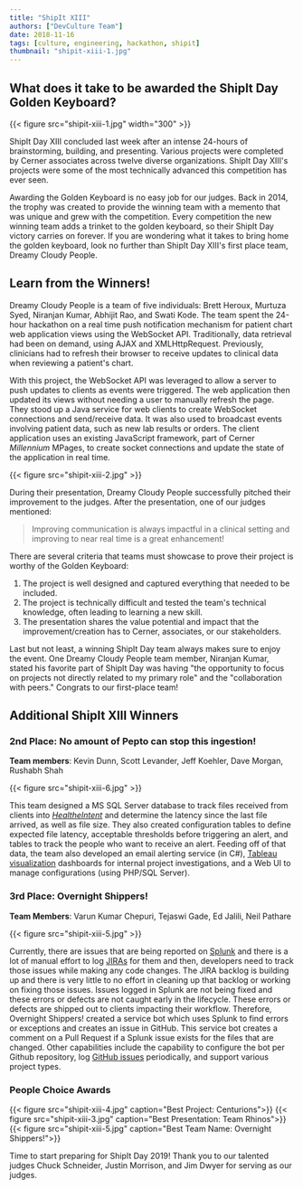 ```yaml
---
title: "ShipIt XIII"
authors: ["DevCulture Team"]
date: 2018-11-16
tags: [culture, engineering, hackathon, shipit]
thumbnail: "shipit-xiii-1.jpg"
---
```


## What does it take to be awarded the ShipIt Day Golden Keyboard?

{{< figure src="shipit-xiii-1.jpg" width="300" >}}

ShipIt Day XIII concluded last week after an intense 24-hours of brainstorming, building, and presenting. Various projects were completed by Cerner associates across twelve diverse organizations. ShipIt Day XIII's projects were some of the most technically advanced this competition has ever seen.

Awarding the Golden Keyboard is no easy job for our judges. Back in 2014, the trophy was created to provide the winning team with a memento that was unique and grew with the competition. Every competition the new winning team adds a trinket to the golden keyboard, so their ShipIt Day victory carries on forever. If you are wondering what it takes to bring home the golden keyboard, look no further than ShipIt Day XIII's first place team, Dreamy Cloudy People.

## Learn from the Winners!

Dreamy Cloudy People is a team of five individuals: Brett Heroux, Murtuza Syed, Niranjan Kumar, Abhijit Rao, and Swati Kode. The team spent the 24-hour hackathon on a real time push notification mechanism for patient chart web application views using the WebSocket API. Traditionally, data retrieval had been on demand, using AJAX and XMLHttpRequest. Previously, clinicians had to refresh their browser to receive updates to clinical data when reviewing a patient's chart.

With this project, the WebSocket API was leveraged to allow a server to push updates to clients as events were triggered. The web application then updated its views without needing a user to manually refresh the page. They stood up a Java service for web clients to create WebSocket connections and send/receive data. It was also used to broadcast events involving patient data, such as new lab results or orders. The client application uses an existing JavaScript framework, part of Cerner _Millennium_ MPages, to create socket connections and update the state of the application in real time.

{{< figure src="shipit-xiii-2.jpg" >}}

During their presentation, Dreamy Cloudy People successfully pitched their improvement to the judges. After the presentation, one of our judges mentioned:

> Improving communication is always impactful in a clinical setting and improving to near real time is a great enhancement!

There are several criteria that teams must showcase to prove their project is worthy of the Golden Keyboard:

1. The project is well designed and captured everything that needed to be included.
2. The project is technically difficult and tested the team's technical knowledge, often leading to learning a new skill.
3. The presentation shares the value potential and impact that the improvement/creation has to Cerner, associates, or our stakeholders.

Last but not least, a winning ShipIt Day team always makes sure to enjoy the event. One Dreamy Cloudy People team member, Niranjan Kumar, stated his favorite part of ShipIt Day was having "the opportunity to focus on projects not directly related to my primary role" and the "collaboration with peers." Congrats to our first-place team!

## Additional ShipIt XIII Winners

### 2nd Place: No amount of Pepto can stop this ingestion!

**Team members**: Kevin Dunn, Scott Levander, Jeff Koehler, Dave Morgan, Rushabh Shah

{{< figure src="shipit-xiii-6.jpg" >}}

This team designed a MS SQL Server database to track files received from clients into _[HealtheIntent](https://www.cerner.com/solutions/population-health-management)_ and determine the latency since the last file arrived, as well as file size. They also created configuration tables to define expected file latency, acceptable thresholds before triggering an alert, and tables to track the people who want to receive an alert.  Feeding off of that data, the team also developed an email alerting service (in C#), [Tableau visualization](https://www.tableau.com/) dashboards for internal project investigations, and a Web UI to manage configurations (using PHP/SQL Server).

### 3rd Place: Overnight Shippers!

**Team Members**: Varun Kumar Chepuri, Tejaswi Gade, Ed Jalili, Neil Pathare

{{< figure src="shipit-xiii-5.jpg" >}}

Currently, there are issues that are being reported on [Splunk](https://www.splunk.com/) and there is a lot of manual effort to log [JIRAs](https://www.atlassian.com/software/jira) for them and then, developers need to track those issues while making any code changes. The JIRA backlog is building up and there is very little to no effort in cleaning up that backlog or working on fixing those issues. Issues logged in Splunk are not being fixed and these errors or defects are not caught early in the lifecycle. These errors or defects are shipped out to clients impacting their workflow. Therefore, Overnight Shippers! created a service bot which uses Splunk to find errors or exceptions and creates an issue in GitHub. This service bot creates a comment on a Pull Request if a Splunk issue exists for the files that are changed. Other capabilities include the capability to configure the bot per Github repository, log [GitHub issues](https://help.github.com/articles/about-issues/) periodically, and support various project types.

### People Choice Awards

{{< figure src="shipit-xiii-4.jpg" caption="Best Project: Centurions">}}
{{< figure src="shipit-xiii-3.jpg" caption="Best Presentation: Team Rhinos">}}
{{< figure src="shipit-xiii-5.jpg" caption="Best Team Name: Overnight Shippers!">}}

Time to start preparing for ShipIt Day 2019! Thank you to our talented judges Chuck Schneider, Justin Morrison, and Jim Dwyer for serving as our judges.